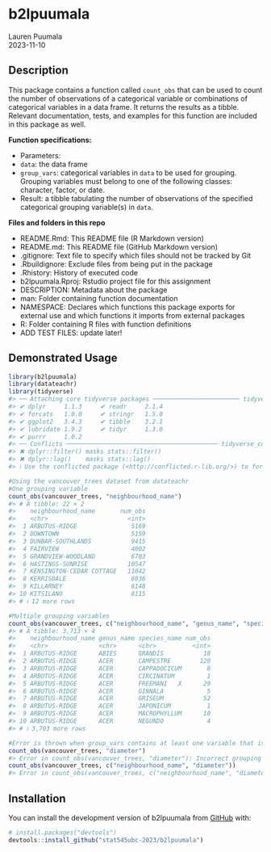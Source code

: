 
<!-- README.md is generated from README.Rmd. Please edit that file -->

# b2lpuumala

Lauren Puumala  
2023-11-10  
<!-- badges: start --> <!-- badges: end -->

## Description

This package contains a function called `count_obs` that can be used to
count the number of observations of a categorical variable or
combinations of categorical variables in a data frame. It returns the
results as a tibble. Relevant documentation, tests, and examples for
this function are included in this package as well.

**Function specifications:**  
- Parameters:  
- `data`: the data frame  
- `group_vars`: categorical variables in `data` to be used for grouping.
Grouping variables must belong to one of the following classes:
character, factor, or date.  
- Result: a tibble tabulating the number of observations of the
specified categorical grouping variable(s) in `data`.

**Files and folders in this repo**  
- README.Rmd: This README file (R Markdown version)  
- README.md: This README file (GitHub Markdown version)  
- .gitignore: Text file to specify which files should not be tracked by
Git  
- .Rbuildignore: Exclude files from being put in the package  
- .Rhistory: History of executed code  
- b2lpuumala.Rproj: Rstudio project file for this assignment  
- DESCRIPTION: Metadata about the package  
- man: Folder containing function documentation  
- NAMESPACE: Declares which functions this package exports for external
use and which functions it imports from external packages  
- R: Folder containing R files with function definitions  
- ADD TEST FILES: update later!

## Demonstrated Usage

``` r
library(b2lpuumala)
library(datateachr)
library(tidyverse)
#> ── Attaching core tidyverse packages ──────────────────────── tidyverse 2.0.0 ──
#> ✔ dplyr     1.1.3     ✔ readr     2.1.4
#> ✔ forcats   1.0.0     ✔ stringr   1.5.0
#> ✔ ggplot2   3.4.3     ✔ tibble    3.2.1
#> ✔ lubridate 1.9.2     ✔ tidyr     1.3.0
#> ✔ purrr     1.0.2     
#> ── Conflicts ────────────────────────────────────────── tidyverse_conflicts() ──
#> ✖ dplyr::filter() masks stats::filter()
#> ✖ dplyr::lag()    masks stats::lag()
#> ℹ Use the conflicted package (<http://conflicted.r-lib.org/>) to force all conflicts to become errors

#Using the vancouver_trees dataset from datateachr
#One grouping variable
count_obs(vancouver_trees, "neighbourhood_name")
#> # A tibble: 22 × 2
#>    neighbourhood_name       num_obs
#>    <chr>                      <int>
#>  1 ARBUTUS-RIDGE               5169
#>  2 DOWNTOWN                    5159
#>  3 DUNBAR-SOUTHLANDS           9415
#>  4 FAIRVIEW                    4002
#>  5 GRANDVIEW-WOODLAND          6703
#>  6 HASTINGS-SUNRISE           10547
#>  7 KENSINGTON-CEDAR COTTAGE   11042
#>  8 KERRISDALE                  6936
#>  9 KILLARNEY                   6148
#> 10 KITSILANO                   8115
#> # ℹ 12 more rows

#Multiple grouping variables
count_obs(vancouver_trees, c("neighbourhood_name", "genus_name", "species_name"))
#> # A tibble: 3,713 × 4
#>    neighbourhood_name genus_name species_name num_obs
#>    <chr>              <chr>      <chr>          <int>
#>  1 ARBUTUS-RIDGE      ABIES      GRANDIS           18
#>  2 ARBUTUS-RIDGE      ACER       CAMPESTRE        120
#>  3 ARBUTUS-RIDGE      ACER       CAPPADOCICUM       8
#>  4 ARBUTUS-RIDGE      ACER       CIRCINATUM         1
#>  5 ARBUTUS-RIDGE      ACER       FREEMANI   X      29
#>  6 ARBUTUS-RIDGE      ACER       GINNALA            5
#>  7 ARBUTUS-RIDGE      ACER       GRISEUM           52
#>  8 ARBUTUS-RIDGE      ACER       JAPONICUM          1
#>  9 ARBUTUS-RIDGE      ACER       MACROPHYLLUM      10
#> 10 ARBUTUS-RIDGE      ACER       NEGUNDO            4
#> # ℹ 3,703 more rows

#Error is thrown when group_vars contains at least one variable that is the wrong class
count_obs(vancouver_trees, "diameter")
#> Error in count_obs(vancouver_trees, "diameter"): Incorrect grouping variable class. Ensure all group_vars are of class chr, fct, or date.
count_obs(vancouver_trees, c("neighbourhood_name", "diameter"))
#> Error in count_obs(vancouver_trees, c("neighbourhood_name", "diameter")): Incorrect grouping variable class. Ensure all group_vars are of class chr, fct, or date.
```

## Installation

You can install the development version of b2lpuumala from
[GitHub](https://github.com/) with:

``` r
# install.packages("devtools")
devtools::install_github("stat545ubc-2023/b2lpuumala")
```
